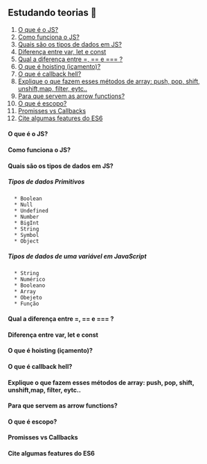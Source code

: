 ## Estudando teorias 🧠

1. [O que é o JS?](#o-que-js)
2. [Como funciona o JS?](#funciona-js)
3. [Quais são os tipos de dados em JS?](#tipo-dados)
4. [Diferença entre var, let e const](#let-var-const)
5. [Qual a diferença entre =, == e === ?](#igualdade)
6. [O que é hoisting (içamento)?](#hoisting)
7. [O que é callback hell?](#callback-hell)
8. [Explique o que fazem esses métodos de array: push, pop, shift, unshift,map, filter, eytc..](#array)
9. [Para que servem as arrow functions?](#arrow-functions)
10. [O que é escopo?](#escopo)
11. [Promisses vs Callbacks](#promisses-callback)
12. [Cite algumas features do ES6](#featuresES6)

#### <a name="o-que-js">O que é o JS?<a/>
#### <a name="funciona-js">Como funciona o JS?<a/>
#### <a name="tipo-dados">Quais são os tipos de dados em JS?<a/>
  
  ##### *Tipos de dados Primitivos*
      * Boolean
      * Null
      * Undefined
      * Number
      * BigInt
      * String
      * Symbol
      * Object
  
 ##### *Tipos de dados de uma variável em JavaScript*
      * String
      * Numérico
      * Booleano
      * Array
      * Obejeto
      * Função
      

#### <a name="igualdade">Qual a diferença entre =, == e === ?<a/>
#### <a name="let-var-const">Diferença entre var, let e const<a/>
  
  
#### <a name="hoisting">O que é hoisting (içamento)?<a/>
#### <a name="callback-hell">O que é callback hell?<a/>
#### <a name="array">Explique o que fazem esses métodos de array: push, pop, shift, unshift,map, filter, eytc..<a/>
#### <a name="arrow-functions">Para que servem as arrow functions?<a/>
#### <a name="escopo">O que é escopo?<a/>
#### <a name="promisses-callback">Promisses vs Callbacks<a/>
#### <a name="featuresES6">Cite algumas features do ES6<a/>


